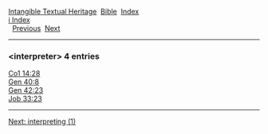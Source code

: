 [Intangible Textual Heritage](../../index)  [Bible](../index) 
[Index](index)   
[i Index](_i_)  
  [Previous](c05897)  [Next](c05899) 

------------------------------------------------------------------------

### &lt;interpreter&gt; 4 entries

[Co1 14:28](../kjv/co1014.htm#028)  
[Gen 40:8](../kjv/gen040.htm#008)  
[Gen 42:23](../kjv/gen042.htm#023)  
[Job 33:23](../kjv/job033.htm#023)  

------------------------------------------------------------------------

[Next: interpreting (1)](c05899)
